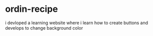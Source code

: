 # ordin-recipe
i devloped a learning website where i learn how to create buttons and develops to change background color
